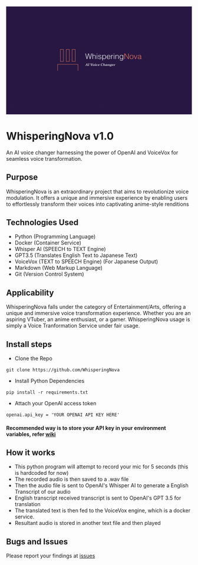 ![alt text](images/whisperingNova.png "WhisperingNova")

# WhisperingNova v1.0
An AI voice changer harnessing the power of OpenAI and VoiceVox for seamless voice transformation.

## Purpose
WhisperingNova is an extraordinary project that aims to revolutionize voice modulation. It offers a unique and immersive experience by enabling users to effortlessly transform their voices into captivating anime-style renditions

## Technologies Used
- Python    (Programming Language)
- Docker    (Container Service)
- Whisper AI    (SPEECH to TEXT Engine)
- GPT3.5  (Translates English Text to Japanese Text)
- VoiceVox  (TEXT to SPEECH Engine) (For Japanese Output)
- Markdown  (Web Markup Language)
- Git   (Version Control System)

## Applicability
WhisperingNova falls under the category of Entertainment/Arts, offering a unique and immersive voice transformation experience. Whether you are an aspiring VTuber, an anime enthusiast, or a gamer. WhisperingNova usage is simply a Voice Tranformation Service under fair usage.

## Install steps
- Clone the Repo
```
git clone https://github.com/WhisperingNova
```
- Install Python Dependencies
```
pip install -r requirements.txt
```
- Attach your OpenAI access token
```
openai.api_key = 'YOUR OPENAI API KEY HERE'
```
#### Recommended way is to store your API key in your environment variables, refer [wiki](https://github.com/NONAN23x/WhisperingNova/wiki#linux)

## How it works
- This python program will attempt to record your mic for 5 seconds (this is hardcoded for now)
- The recorded audio is then saved to a .wav file
- Then the audio file is sent to OpenAI's Whisper AI to generate a English Transcript of our audio
- English transcript received transcript is sent to OpenAI's GPT 3.5 for translation
- The translated text is then fed to the VoiceVox engine, which is a docker service.
- Resultant audio is stored in another text file and then played

## Bugs and Issues
Please report your findings at [issues](https://github.com/NONAN23x/WhisperingNova/issues)
